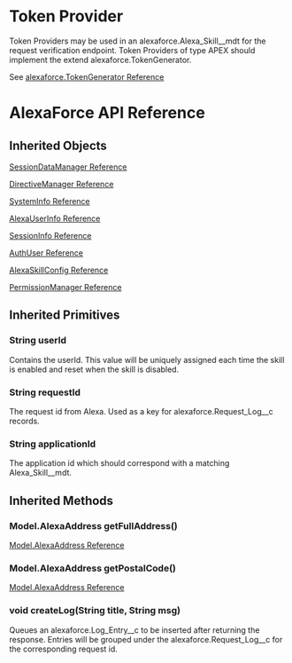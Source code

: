 # Token Provider #
Token Providers may be used in an alexaforce.Alexa_Skill__mdt for the request verification endpoint. Token Providers of type APEX should implement the extend alexaforce.TokenGenerator.

See [alexaforce.TokenGenerator Reference](TokenGenerator.md)

# AlexaForce API Reference #

## Inherited Objects ##

[SessionDataManager Reference](SessionDataManager.md)

[DirectiveManager Reference](DirectiveManager.md)

[SystemInfo Reference](Model/AlexaSystem.md)

[AlexaUserInfo Reference](Model/AlexaUser.md)

[SessionInfo Reference](Model/AlexaSession.md)

[AuthUser Reference](AuthUser.md)

[AlexaSkillConfig Reference](Alexa_Skill__mdt.md)

[PermissionManager Reference](Permissions.md)

## Inherited Primitives ##
### String userId ###
Contains the userId. This value will be uniquely assigned each time the skill is enabled and reset when the skill is disabled. 

### String requestId ###
The request id from Alexa. Used as a key for alexaforce.Request_Log__c records.

### String applicationId ###
The application id which should correspond with a matching Alexa_Skill__mdt.

## Inherited Methods ##
### Model.AlexaAddress getFullAddress() ###
[Model.AlexaAddress Reference](Model/AlexaAddress.md)

### Model.AlexaAddress getPostalCode() ###
[Model.AlexaAddress Reference](Model/AlexaAddress.md)

### void createLog(String title, String msg) ###
Queues an alexaforce.Log_Entry__c to be inserted after returning the response. Entries will be grouped under the alexaforce.Request_Log__c for the corresponding request id.
